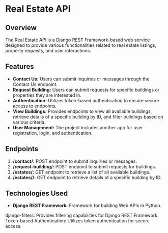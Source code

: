 
# **Real Estate API**

## **Overview**
The Real Estate API is a Django REST Framework-based web service designed to provide various functionalities related to real estate listings, property requests, and user interactions.

## **Features**
- **Contact Us:** Users can submit inquiries or messages through the Contact Us endpoint.
- **Request Building:** Users can submit requests for specific buildings or properties they are interested in.
- **Authentication:** Utilizes token-based authentication to ensure secure access to endpoints.
- **View Buildings:** Provides endpoints to view all available buildings, retrieve details of a specific building by ID, and filter buildings based on various criteria.
- **User Management:** The project includes another app for user registration, login, and authentication.

## **Endpoints**
1. **/contact/:** POST endpoint to submit inquiries or messages.
2. **/request-building/:** POST endpoint to submit requests for buildings.
3. **/estates/:** GET endpoint to retrieve a list of all available buildings.
4. **/estates/<pk>/:** GET endpoint to retrieve details of a specific building by ID.

## **Technologies Used**
- **Django REST Framework:** Framework for building Web APIs in Python.

django-filters: Provides filtering capabilities for Django REST Framework.
Token-based Authentication: Utilizes token authentication for secure access.
